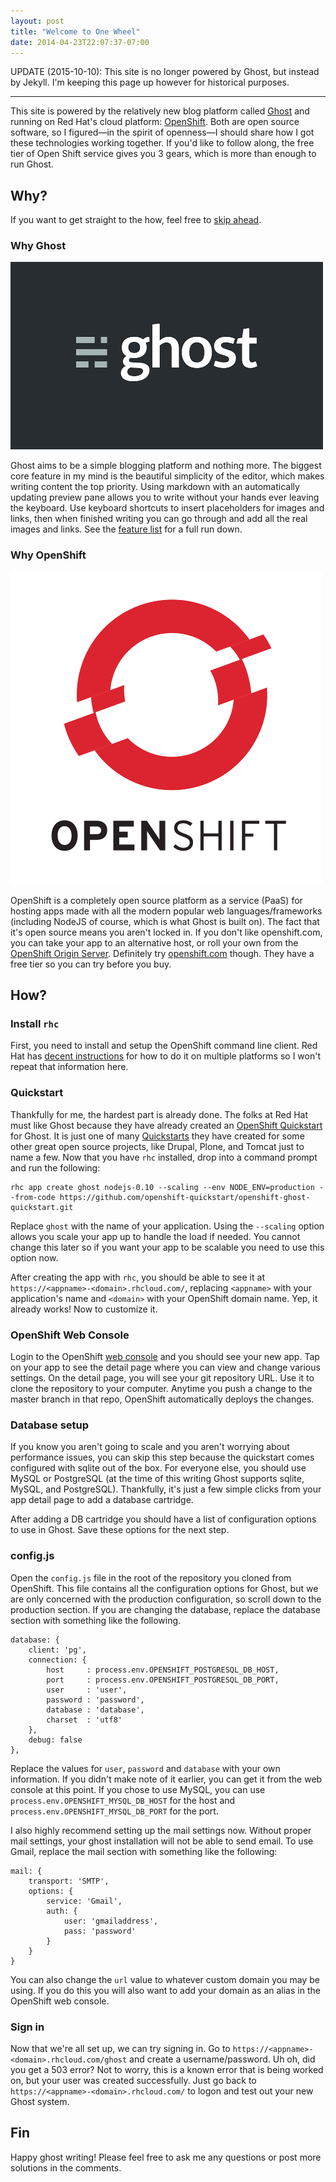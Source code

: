 ```yaml
---
layout: post
title: "Welcome to One Wheel"
date: 2014-04-23T22:07:37-07:00
---
```


UPDATE (2015-10-10): This site is no longer powered by Ghost, but instead by
Jekyll. I'm keeping this page up however for historical purposes.

--------------------

This site is powered by the relatively new blog platform called [Ghost](http://ghost.org) and running on Red Hat's cloud platform: [OpenShift](https://www.openshift.com/). Both are open source software, so I figured—in the spirit of openness—I should share how I got these technologies working together. If you'd like to follow along, the free tier of Open Shift service gives you 3 gears, which is more than enough to run Ghost.

Why?
---
If you want to get straight to the how, feel free to [skip ahead](#how).

### Why Ghost

![](/assets/images/ghost-logo.png)

Ghost aims to be a simple blogging platform and nothing more. The biggest core feature in my mind is the beautiful simplicity of the editor, which makes writing content the top priority. Using markdown with an automatically updating preview pane allows you to write without your hands ever leaving the keyboard. Use keyboard shortcuts to insert placeholders for images and links, then when finished writing you can go through and add all the real images and links. See the [feature list](https://ghost.org/features/) for a full run down.

### Why OpenShift

![](/assets/images/openshift-logo.png)

OpenShift is a completely open source platform as a service (PaaS) for hosting apps made with all the modern popular web languages/frameworks (including NodeJS of course, which is what Ghost is built on). The fact that it's open source means you aren't locked in. If you don't like openshift.com, you can take your app to an alternative host, or roll your own from the [OpenShift Origin Server](https://github.com/openshift/origin-server). Definitely try [openshift.com](http://www.openshift.com) though. They have a free tier so you can try before you buy.

<a name="how"></a>How?
---

### Install `rhc`
First, you need to install and setup the OpenShift command line client. Red Hat has [decent instructions](https://www.openshift.com/get-started#cli) for how to do it on multiple platforms so I won't repeat that information here.

### Quickstart
Thankfully for me, the hardest part is already done. The folks at Red Hat must like Ghost because they have already created an [OpenShift Quickstart](https://github.com/openshift-quickstart/openshift-ghost-quickstart) for Ghost. It is just one of many [Quickstarts](https://github.com/openshift-quickstart) they have created for some other great open source projects, like Drupal, Plone, and Tomcat just to name a few. Now that you have `rhc` installed, drop into a command prompt and run the following:
```
rhc app create ghost nodejs-0.10 --scaling --env NODE_ENV=production --from-code https://github.com/openshift-quickstart/openshift-ghost-quickstart.git
```
Replace `ghost` with the name of your application. Using the `--scaling` option allows you scale your app up to handle the load if needed. You cannot change this later so if you want your app to be scalable you need to use this option now.

After creating the app with `rhc`, you should be able to see it at `https://<appname>-<domain>.rhcloud.com/`, replacing `<appname>` with your application's name and `<domain>` with your OpenShift domain name. Yep, it already works! Now to customize it.

### OpenShift Web Console
Login to the OpenShift [web console](https://openshift.redhat.com/app/console/applications) and you should see your new app. Tap on your app to see the detail page where you can view and change various settings. On the detail page, you will see your git repository URL. Use it to clone the repository to your computer. Anytime you push a change to the master branch in that repo, OpenShift automatically deploys the changes.

### Database setup
If you know you aren't going to scale and you aren't worrying about performance issues, you can skip this step because the quickstart comes configured with sqlite out of the box. For everyone else, you should use MySQL or PostgreSQL (at the time of this writing Ghost supports sqlite, MySQL, and PostgreSQL). Thankfully, it's just a few simple clicks from your app detail page to add a database cartridge.

After adding a DB cartridge you should have a list of configuration options to use in Ghost. Save these options for the next step.

### config.js
Open the `config.js` file in the root of the repository you cloned from OpenShift. This file contains all the configuration options for Ghost, but we are only concerned with the production configuration, so scroll down to the production section. If you are changing the database, replace the database section with something like the following.

```
database: {
    client: 'pg',
    connection: {
        host     : process.env.OPENSHIFT_POSTGRESQL_DB_HOST,
        port     : process.env.OPENSHIFT_POSTGRESQL_DB_PORT,
        user     : 'user',
        password : 'password',
        database : 'database',
        charset  : 'utf8'
    },
    debug: false
},
```
Replace the values for `user`, `password` and `database` with your own information. If you didn't make note of it earlier, you can get it from the web console at this point. If you chose to use MySQL, you can use `process.env.OPENSHIFT_MYSQL_DB_HOST` for the host and `process.env.OPENSHIFT_MYSQL_DB_PORT` for the port.

I also highly recommend setting up the mail settings now. Without proper mail settings, your ghost installation will not be able to send email. To use Gmail, replace the mail section with something like the following:
```
mail: {
    transport: 'SMTP',
    options: {
        service: 'Gmail',
        auth: {
            user: 'gmailaddress',
            pass: 'password'
        }
    }
}
```
You can also change the `url` value to whatever custom domain you may be using. If you do this you will also want to add your domain as an alias in the OpenShift web console.

### Sign in
Now that we're all set up, we can try signing in. Go to `https://<appname>-<domain>.rhcloud.com/ghost` and create a username/password. Uh oh, did you get a 503 error? Not to worry, this is a known error that is being worked on, but your user was created successfully. Just go back to `https://<appname>-<domain>.rhcloud.com/` to logon and test out your new Ghost system.

Fin
---
Happy ghost writing! Please feel free to ask me any questions or post more solutions in the comments.
